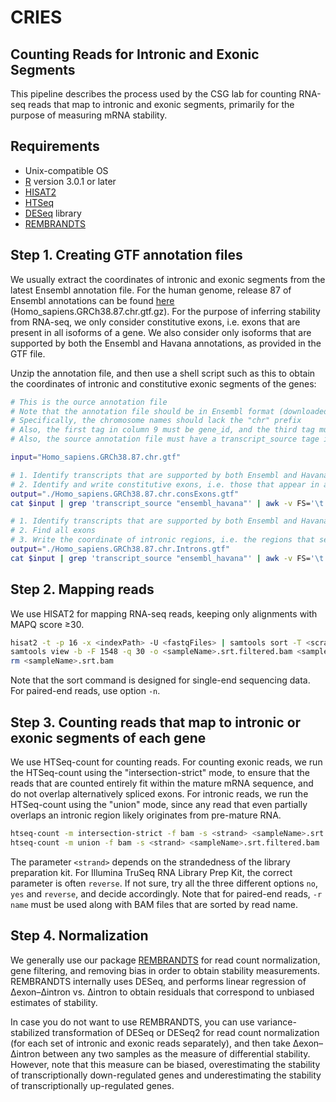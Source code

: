 # CRIES
## Counting Reads for Intronic and Exonic Segments

This pipeline describes the process used by the CSG lab for counting RNA-seq reads that map to intronic and exonic segments, primarily for the purpose of measuring mRNA stability.

## Requirements
- Unix-compatible OS
- [R](http://www.r-project.org/) version 3.0.1 or later
- [HISAT2](https://ccb.jhu.edu/software/hisat2/index.shtml)
- [HTSeq](http://www-huber.embl.de/users/anders/HTSeq/doc/overview.html)
- [DESeq](http://bioconductor.org/packages/release/bioc/html/DESeq.html) library
- [REMBRANDTS](https://github.com/csglab/REMBRANDTS)

## Step 1. Creating GTF annotation files

We usually extract the coordinates of intronic and exonic segments from the latest Ensembl annotation file. For the human genome, release 87 of Ensembl annotations can be found [here](ftp://ftp.ensembl.org/pub/release-87/gtf/homo_sapiens) (Homo_sapiens.GRCh38.87.chr.gtf.gz). For the purpose of inferring stability from RNA-seq, we only consider constitutive exons, i.e. exons that are present in all isoforms of a gene. We also consider only isoforms that are supported by both the Ensembl and Havana annotations, as provided in the GTF file.

Unzip the annotation file, and then use a shell script such as this to obtain the coordinates of intronic and constitutive exonic segments of the genes:

```bash
# This is the ource annotation file
# Note that the annotation file should be in Ensembl format (downloaded from Ensembl FTP)
# Specifically, the chromosome names should lack the "chr" prefix
# Also, the first tag in column 9 must be gene_id, and the third tag must be transcript_id
# Also, the source annotation file must have a transcript_source tage in column 9

input="Homo_sapiens.GRCh38.87.chr.gtf"

# 1. Identify transcripts that are supported by both Ensembl and Havana annotations
# 2. Identify and write constitutive exons, i.e. those that appear in all Ensembl/Havana isoforms of a gene
output="./Homo_sapiens.GRCh38.87.chr.consExons.gtf"
cat $input | grep 'transcript_source "ensembl_havana"' | awk -v FS='\t' '$3=="exon" { exonName=$1":"$4":"$5":"$7; split($9, fields, ";"); geneName=fields[1]; transcriptName=fields[3]; printf("%s\t%s\t%s\n",exonName,geneName,transcriptName); }' | sort | uniq | awk -v FS='\t' '{ eCount[$1]++; tCount[$3]++; exonHost[$1]=$2; if(tCount[$3]==1) gCount[$2]++; } END { for(i in eCount) if(eCount[i]==gCount[exonHost[i]]) { split(i,fields,":"); printf("%s\tensembl_havana\texon\t%s\t%s\t.\t%s\t.\t%s;\n",fields[1],fields[2],fields[3],fields[4],exonHost[i]); } }' > $output

# 1. Identify transcripts that are supported by both Ensembl and Havana annotations
# 2. Find all exons
# 3. Write the coordinate of intronic regions, i.e. the regions that separate two adjacent exons of the same gene
output="./Homo_sapiens.GRCh38.87.chr.Introns.gtf"
cat $input | grep 'transcript_source "ensembl_havana"' | awk -v FS='\t' '$3=="exon" { exonName=$1":"$4":"$5":"$7; split($9, fields, ";"); geneName=fields[1]; transcriptName=fields[3]; printf("%s\t%s\t%s\n",exonName,geneName,transcriptName); }' | sort | uniq | awk -v FS='\t' '{ eCount[$1]++; tCount[$3]++; exonHost[$1]=$2; if(tCount[$3]==1) gCount[$2]++; } END { for(i in eCount) { split(i,fields,":"); printf("%s\tensembl_havana\texon\t%s\t%s\t.\t%s\t.\t%s;\n",fields[1],fields[2],fields[3],fields[4],exonHost[i]); } }' | bedtools sort -i stdin | awk -v FS='\t' '{ if( last_exon[$9]==1 && (last_exon_end[$9]+1)<($4-1) ) printf("%s\t%s\tintron\t%i\t%i\t%s\t%s\t%s\t%s\n",$1,$2,last_exon_end[$9]+1,$4-1,$6,$7,$8,$9); last_exon[$9]=1; last_exon_end[$9]=$5; }' > $output
```

## Step 2. Mapping reads

We use HISAT2 for mapping RNA-seq reads, keeping only alignments with MAPQ score ≥30.

```bash
hisat2 -t -p 16 -x <indexPath> -U <fastqFiles> | samtools sort -T <scratchPath> -o <sampleName>.srt.bam -
samtools view -b -F 1548 -q 30 -o <sampleName>.srt.filtered.bam <sampleName>.srt.bam
rm <sampleName>.srt.bam
```

Note that the sort command is designed for single-end sequencing data. For paired-end reads, use option `-n`.

## Step 3. Counting reads that map to intronic or exonic segments of each gene

We use HTSeq-count for counting reads. For counting exonic reads, we run the HTSeq-count using the "intersection-strict" mode, to ensure that the reads that are counted entirely fit within the mature mRNA sequence, and do not overlap alternatively spliced exons. For intronic reads, we run the HTSeq-count using the "union" mode, since any read that even partially overlaps an intronic region likely originates from pre-mature RNA.

```bash
htseq-count -m intersection-strict -f bam -s <strand> <sampleName>.srt.filtered.bam ./Homo_sapiens.GRCh38.87.chr.consExons.gtf > <sampleName>".consExons.counts.txt"
htseq-count -m union -f bam -s <strand> <sampleName>.srt.filtered.bam ./Homo_sapiens.GRCh38.87.chr.Introns.gtf > <sampleName>".Introns.counts.txt"
```

The parameter `<strand>` depends on the strandedness of the library preparation kit. For Illumina TruSeq RNA Library Prep Kit, the correct parameter is often `reverse`. If not sure, try all the three different options `no`, `yes` and `reverse`, and decide accordingly.
Note that for paired-end reads, `-r name` must be used along with BAM files that are sorted by read name.

## Step 4. Normalization

We generally use our package [REMBRANDTS](https://github.com/csglab/REMBRANDTS) for read count normalization, gene filtering, and removing bias in order to obtain stability measurements. REMBRANDTS internally uses DESeq, and performs linear regression of Δexon–Δintron vs. Δintron to obtain residuals that correspond to unbiased estimates of stability.

In case you do not want to use REMBRANDTS, you can use variance-stabilized transformation of DESeq or DESeq2 for read count normalization (for each set of intronic and exonic reads separately), and then take Δexon–Δintron between any two samples as the measure of differential stability. However, note that this measure can be biased, overestimating the stability of transcriptionally down-regulated genes and underestimating the stability of transcriptionally up-regulated genes.
